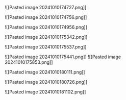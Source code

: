![[Pasted image 20241010174727.png]]

![[Pasted image 20241010174756.png]]

![[Pasted image 20241010174956.png]]

![[Pasted image 20241010175342.png]]

![[Pasted image 20241010175537.png]]


![[Pasted image 20241010175441.png]]
![[Pasted image 20241010175853.png]]

![[Pasted image 20241010180111.png]]

![[Pasted image 20241010180726.png]]

![[Pasted image 20241010181102.png]]

